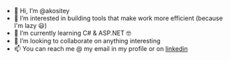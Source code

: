 - 👋 Hi, I’m @akositey
- 👀 I’m interested in building tools that make work more efficient (because I'm lazy :smiley:)
- 🌱 I’m currently learning C# & ASP.NET :nerd_face:
- 💞️ I’m looking to collaborate on anything interesting
- 📫 You can reach me @ my email in my profile or on [linkedin](https://linkedin.com/in/chestermartinez)

<!---
akositey/akositey is a ✨ special ✨ repository because its `README.md` (this file) appears on your GitHub profile.
You can click the Preview link to take a look at your changes.
--->
